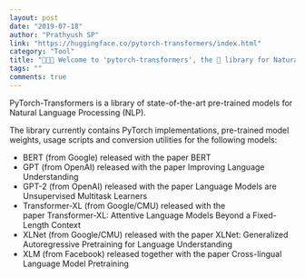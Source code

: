 ```yaml
---
layout: post
date: "2019-07-18"
author: "Prathyush SP"
link: "https://huggingface.co/pytorch-transformers/index.html"
category: "Tool"
title: "🥁🥁🥁 Welcome to 'pytorch-transformers', the 👾 library for Natural Language Processing!"
tags: ""
comments: true
---
```

PyTorch-Transformers is a library of state-of-the-art pre-trained models for Natural Language Processing (NLP).

The library currently contains PyTorch implementations, pre-trained model weights, usage scripts and conversion utilities for the following models:

* BERT (from Google) released with the paper BERT
* GPT (from OpenAI) released with the paper Improving Language Understanding 
* GPT-2 (from OpenAI) released with the paper Language Models are Unsupervised Multitask Learners
* Transformer-XL (from Google/CMU) released with the paper Transformer-XL: Attentive Language Models Beyond a Fixed-Length Context 
* XLNet (from Google/CMU) released with the paper ​XLNet: Generalized Autoregressive Pretraining for Language Understanding 
* XLM (from Facebook) released together with the paper Cross-lingual Language Model Pretraining